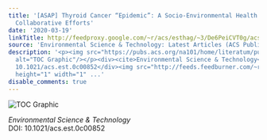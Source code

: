 ```yaml
---
title: '[ASAP] Thyroid Cancer “Epidemic”: A Socio-Environmental Health Problem Needs
  Collaborative Efforts'
date: '2020-03-19'
linkTitle: http://feedproxy.google.com/~r/acs/esthag/~3/De6PeiCVT0g/acs.est.0c00852
source: 'Environmental Science & Technology: Latest Articles (ACS Publications)'
description: '<p><img src="https://pubs.acs.org/na101/home/literatum/publisher/achs/journals/content/esthag/0/esthag.ahead-of-print/acs.est.0c00852/20200319/images/medium/es0c00852_0002.gif"
  alt="TOC Graphic"/></p><div><cite>Environmental Science & Technology</cite></div><div>DOI:
  10.1021/acs.est.0c00852</div><img src="http://feeds.feedburner.com/~r/acs/esthag/~4/De6PeiCVT0g"
  height="1" width="1" ...'
disable_comments: true
---
```

<p><img src="https://pubs.acs.org/na101/home/literatum/publisher/achs/journals/content/esthag/0/esthag.ahead-of-print/acs.est.0c00852/20200319/images/medium/es0c00852_0002.gif" alt="TOC Graphic"/></p><div><cite>Environmental Science & Technology</cite></div><div>DOI: 10.1021/acs.est.0c00852</div><img src="http://feeds.feedburner.com/~r/acs/esthag/~4/De6PeiCVT0g" height="1" width="1" ...